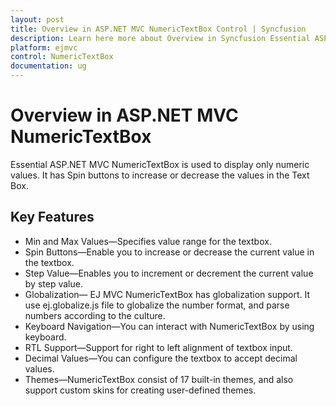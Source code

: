 ```yaml
---
layout: post
title: Overview in ASP.NET MVC NumericTextBox Control | Syncfusion
description: Learn here more about Overview in Syncfusion Essential ASP.NET MVC NumericTextBox Control, its elements, and more.
platform: ejmvc
control: NumericTextBox
documentation: ug
---
```


# Overview in ASP.NET MVC NumericTextBox

Essential ASP.NET MVC NumericTextBox is used to display only numeric values. It has Spin buttons to increase or decrease the values in the Text Box. 

## Key Features

* Min and Max Values—Specifies value range for the textbox.
* Spin Buttons—Enable you to increase or decrease the current value in the textbox.
* Step Value—Enables you to increment or decrement the current value by step value.
* Globalization— EJ MVC NumericTextBox has globalization support. It use ej.globalize.js file to globalize the number format, and parse numbers according to the culture.
* Keyboard Navigation—You can interact with NumericTextBox by using keyboard.
* RTL Support—Support for right to left alignment of textbox input.
* Decimal Values—You can configure the textbox to accept decimal values.
* Themes—NumericTextBox consist of 17 built-in themes, and also support custom skins for creating user-defined themes.
